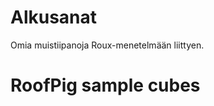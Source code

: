 # Alkusanat
Omia muistiipanoja Roux-menetelmään liittyen.

# RoofPig sample cubes
<div class="roofpig rp250 left" data-config="base=P1|hover=far|flags=showalg|alg=L2 D U2 B2 L B> U'+U> F U' F U' F' L> U>> U' F2 UZ R2 U F R' F' R F' R2 F R' F R F' R2 F D R2 D' R' D R D' R' D R' D' R2|algdisplay=fancy2s 2p"></div>
